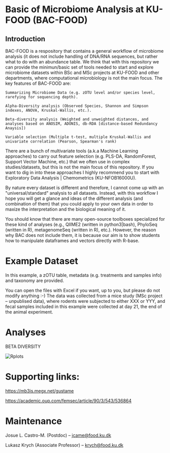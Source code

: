 # Basic of Microbiome Analysis at KU-FOOD (BAC-FOOD)

## Introduction

BAC-FOOD is a respository that contains a general workflow of microbiome analysis (it does not include handling of DNA/RNA sequences, but rather what to do with an abundance table.
We think that with this repository we can provide the minimun/basic set of tools needed to start and explore microbiome datasets within BSc and MSc projects at KU-FOOD and other departments, where computational microbiology is not the main focus. The key features of BAC-FOOD are:

    Summarizing Microbiome Data (e.g. zOTU level and/or species level, rarefying for sequencing depth).
    
    Alpha-Diversity analysis (Observed Species, Shannon and Simpson indexes, ANOVA, Kruskal-Wallis, etc.). 
    
    Beta-diversity analysis (Weighted and unweighted distances, and analyses based on ANOSIM, ADONIS, db-RDA [distance-based Redundancy Anaysis])
    
    Variable selection (Multiple t-test, multiple Kruskal-Wallis and univariate correlation (Pearson, Spearman's rank)
    
There are a bunch of multivariate tools (a.k.a Machine Learning approaches) to carry out feature selection (e.g. PLS-DA, RandomForest, Support Vector Machine, etc.) that we often use in complex studies/datasets, but this is not the main focus of this repository. If you want to dig in into these approaches I highly recommend you to start with Exploratory Data Analysis | Chemometrics (KU-NFOB16000U).

By nature every dataset is different and therefore, I cannot come up with an "universal/standard" analysis to all datasets. Instead, with this workflow I hope you will get a glance and ideas of the different analysis (and combination of them) that you could apply to your own data in order to maxize the interpretation and the biological meaning of it.

You should know that there are many open-source toolboxes specialized for these kind of analyses (e.g., QIIME2 (written in python3|bash), PhyloSeq (written in R), metagenomeSeq (written in R), etc.). However, the reason why BAC does not include them, it is because our aim is to show students how to manipulate dataframes and vectors directly with R-base. 


# Example Dataset

In this example, a zOTU table, metadata (e.g. treatments and samples info) and taxonomy are provided.

You can open the files with Excel if you want, up to you, but please do not modify anything :-)
The data was collected from a mice study (MSc project – unpublised data), where rodents were subjected to either XXX or YYY, and fecal samples included in this example were collected at day 21, the end of the animal experiment.

# Analyses

BETA DIVERSITY

![Rplots](https://user-images.githubusercontent.com/19221700/101170282-86a89700-363e-11eb-8190-dcfd9ba24d00.jpg)



# Supporting links:
https://mb3is.megx.net/gustame

https://academic.oup.com/femsec/article/90/3/543/536864








# Maintenance

   Josue L. Castro-M. (Postdoc)            – jcame@food.ku.dk 
   
   Lukasz Krych (Associate Professor)      – krych@food.ku.dk 

    









